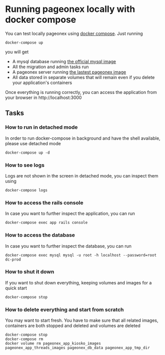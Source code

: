 # Running pageonex locally with docker compose

You can test locally pageonex using [docker compose](https://docs.docker.com/compose/). Just running

```
docker-compose up
```

you will get

* A mysql database running [the official mysql image](https://hub.docker.com/_/mysql/)
* All the migration and admin tasks run
* A pageonex server running [the lastest pageonex image](https://hub.docker.com/r/pageonex/pageonex)
* All data stored in separate volumes that will remain even if you delete your application's containers

Once everything is running correctly, you can access the application from your browser in http://localhost:3000

## Tasks

### How to run in detached mode

In order to run docker-compose in background and have the shell available, please use detached mode
```
docker-compose up -d
```

### How to see logs

Logs are not shown in the screen in detached mode, you can inspect them using
```
docker-compose logs
```

### How to access the rails console

In case you want to further inspect the application, you can run
```
docker-compose exec app rails console
```

### How to access the database

In case you want to further inspect the database, you can run
```
docker-compose exec mysql mysql -u root -h localhost --password=root dc-prod
```

### How to shut it down

If you want to shut down everything, keeping volumes and images for a quick start
```
docker-compose stop
```

### How to delete everything and start from scratch

You may want to start fresh. You have to make sure that all related images, containers are both stopped and deleted and volumes are deleted
```
docker-compose stop
docker-compose rm
docker volume rm pageonex_app_kiosko_images pageonex_app_threads_images pageonex_db_data pageonex_app_tmp_dir
```

